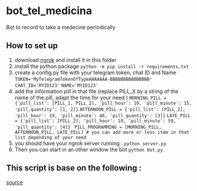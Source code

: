 # bot_tel_medicina
Bot to record to take a medecine periodically

## How to set up
1) download [ngrok](https://ngrok.com/download) and install it in this folder
2) install the python package 
`python -m pip install -r requirements.txt`
3) create a config.py file with your telegram token, chat ID and Name
`TOKEN='MyTelegramTokenOfTypeAAAAAAA-BBBBBBBBBBBBBBB'`
`CHAT_ID='MYID123'`
`NAME='MYID123'`
4) add the information pill in that file (replace PILL_X by a string of the name of the pill, adapt the time for your need )
`MORNING_PILL = {'pill_list': [PILL_1, PILL_2], 'pill_hour': 19, 'pill_minute': 15, 'pill_quantity': [1, 2]}`
`AFTERNOON_PILL = {'pill_list': [PILL_2], 'pill_hour': 19, 'pill_minute': 46, 'pill_quantity': [3]}`
`LATE_PILL = {'pill_list': [PILL_2], 'pill_hour': 19, 'pill_minute': 59, 'pill_quantity': [4]} `
`PILL_PROGRAMMING = [MORNING_PILL, AFTERNOON_PILL, LATE_PILL] # you can add more or less item in that list depending of your need` 
5) you should have your ngrok server running :
`python server.py` 
6) Then you can start in an other window the bot 
`python bot.py`


## This script is base on the following :
[source](https://djangostars.com/blog/how-to-create-and-deploy-a-telegram-bot/#page)
